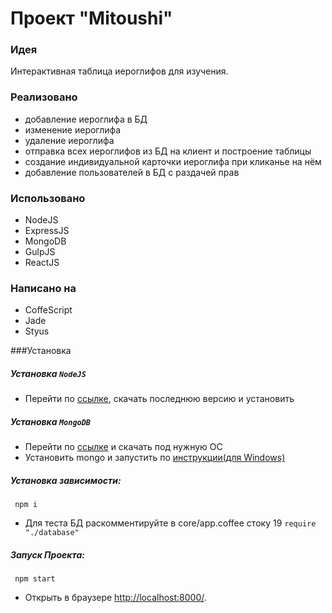 # Проект "Mitoushi"

### Идея
Интерактивная таблица иероглифов для изучения.

### Реализовано
- добавление иероглифа в БД
- изменение иероглифа
- удаление иероглифа
- отправка всех иероглифов из БД на клиент и построение таблицы
- создание индивидуальной карточки иероглифа при кликанье на нём
- добавление пользователей в БД с раздачей прав

### Использовано
- NodeJS
- ExpressJS
- MongoDB
- GulpJS
- ReactJS

### Написано на
- CoffeScript
- Jade
- Styus

###Установка
##### Установка `NodeJS`

- Перейти по [ссылке](https://nodejs.org/), скачать последнюю версию и установить

##### Установка `MongoDB`

- Перейти по [ссылке](https://www.mongodb.org/downloads#production) и скачать под нужную ОС
- Установить mongo и запустить по [инструкции(для Windows)](https://docs.mongodb.org/manual/tutorial/install-mongodb-on-windows/#install-mongodb)

##### Установка зависимости:
```
 npm i
```

* Для теста БД раскомментируйте в core/app.coffee стоку 19 `require "./database"`

##### Запуск Проекта:
```
 npm start
```

* Открыть в браузере [http://localhost:8000/](http://localhost:8000/).